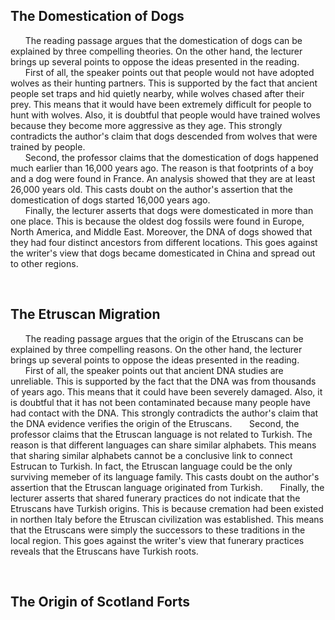 ## The Domestication of Dogs
&nbsp;&nbsp;&nbsp;&nbsp;&nbsp; The reading passage argues that the domestication of dogs can be explained by three compelling theories. On the other hand, the lecturer brings up several points to oppose the ideas presented in the reading.<br/>
&nbsp;&nbsp;&nbsp;&nbsp;&nbsp; First of all, the speaker points out that people would not have adopted wolves as their hunting partners. This is supported by the fact that ancient people set traps and hid quietly nearby, while wolves chased after their prey. This means that it would have been extremely difficult for people to hunt with wolves. Also, it is doubtful that people would have trained wolves because they become more aggressive as they age. This strongly contradicts the author's claim that dogs descended from wolves that were trained by people.<br/>
&nbsp;&nbsp;&nbsp;&nbsp;&nbsp; Second, the professor claims that the domestication of dogs happened much earlier than 16,000 years ago. The reason is that footprints of a boy and a dog were found in France. An analysis showed that they are at least 26,000 years old. This casts doubt on the author's assertion that the domestication of dogs started 16,000 years ago.<br/>
&nbsp;&nbsp;&nbsp;&nbsp;&nbsp; Finally, the lecturer asserts that dogs were domesticated in more than one place. This is because the oldest dog fossils were found in Europe, North America, and Middle East. Moreover, the DNA of dogs showed that they had four distinct ancestors from different locations. This goes against the writer's view that dogs became domesticated in China and spread out to other regions.<br/>

<br/>

## The Etruscan Migration
&nbsp;&nbsp;&nbsp;&nbsp;&nbsp; The reading passage argues that the origin of the Etruscans can be explained by three compelling reasons. On the other hand, the lecturer brings up several points to oppose the ideas presented in the reading.<br/>
&nbsp;&nbsp;&nbsp;&nbsp;&nbsp; First of all, the speaker points out that ancient DNA studies are unreliable. This is supported by the fact that the DNA was from thousands of years ago. This means that it could have been severely damaged. Also, it is doubtful that it has not been contaminated because many people have had contact with the DNA. This strongly contradicts the author's claim that the DNA evidence verifies the origin of the Etruscans.
&nbsp;&nbsp;&nbsp;&nbsp;&nbsp; Second, the professor claims that the Etruscan language is not related to Turkish. The reason is that different languages can share similar alphabets. This means that sharing similar alphabets cannot be a conclusive link to connect Estrucan to Turkish. In fact, the Etruscan language could be the only surviving memeber of its language family. This casts doubt on the author's assertion that the Etruscan language originated from Turkish.
&nbsp;&nbsp;&nbsp;&nbsp;&nbsp; Finally, the lecturer asserts that shared funerary practices do not indicate that the Etruscans have Turkish origins. This is because cremation had been existed in northen Italy before the Etruscan civilization was established. This means that the Etruscans were simply the successors to these traditions in the local region. This goes against the writer's view that funerary practices reveals that the Etruscans have Turkish roots.

<br/>

## The Origin of Scotland Forts
